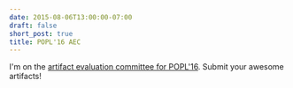 ```yaml
---
date: 2015-08-06T13:00:00-07:00
draft: false
short_post: true
title: POPL'16 AEC
---
```


I'm on the [artifact evaluation committee for POPL'16][aec]. Submit your awesome artifacts!

[aec]: http://popl16-aec.seas.harvard.edu/home/

